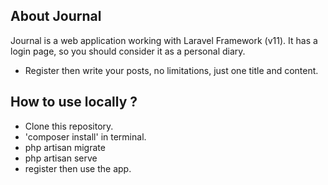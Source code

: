 ## About Journal

Journal is a web application working with Laravel Framework (v11).
It has a login page, so you should consider it as a personal diary.

- Register then write your posts, no limitations, just one title and content.

## How to use locally ?

- Clone this repository.
- 'composer install' in terminal.
- php artisan migrate
- php artisan serve
- register then use the app.

